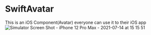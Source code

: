 
# SwiftAvatar
This is an iOS Component(Avatar) everyone can use it to their iOS app
![Simulator Screen Shot - iPhone 12 Pro Max - 2021-07-14 at 15 15 51](https://user-images.githubusercontent.com/79055304/125620821-72f1d2fb-7daa-48fd-9d4b-a25e76729636.png)
